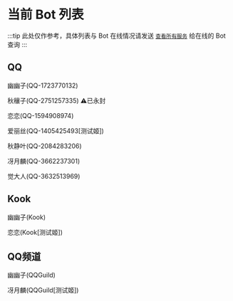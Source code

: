 # 当前 Bot 列表

:::tip
此处仅作参考，具体列表与 Bot 在线情况请发送 [`查看所有服务`](/function/admin/load_balance.html#查看所有服务) 给在线的 Bot 查询
:::

## QQ

幽幽子(QQ-1723770132)

秋穰子(QQ-2751257335) ⚠️已永封

恋恋(QQ-1594908974)

爱丽丝(QQ-1405425493[测试姬])

秋静叶(QQ-2084283206)

冴月麟(QQ-3662237301)

觉大人(QQ-3632513969)

## Kook

幽幽子(Kook)

恋恋(Kook[测试姬])

## QQ频道

幽幽子(QQGuild)

冴月麟(QQGuild[测试姬])
